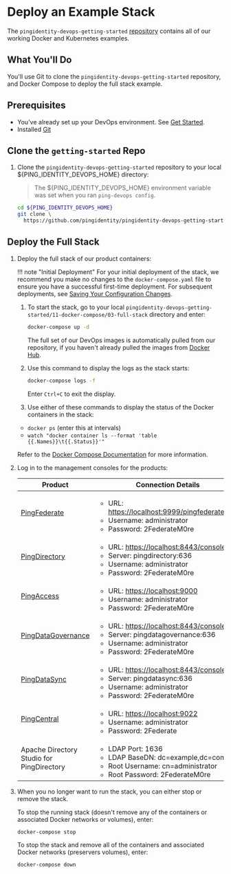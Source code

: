 # Deploy an Example Stack

The `pingidentity-devops-getting-started` [repository](https://github.com/pingidentity/pingidentity-devops-getting-started) contains all of our working Docker and Kubernetes examples.

## What You'll Do

You'll use Git to clone the `pingidentity-devops-getting-started` repository, and Docker Compose to deploy the full stack example.

## Prerequisites

* You've already set up your DevOps environment. See [Get Started](../get-started/getStarted.md).
* Installed [Git](https://git-scm.com/downloads)

## Clone the `getting-started` Repo

1. Clone the `pingidentity-devops-getting-started` repository to your local ${PING_IDENTITY_DEVOPS_HOME} directory:

    > The ${PING_IDENTITY_DEVOPS_HOME} environment variable was set when you ran `ping-devops config`.

    ```sh
    cd ${PING_IDENTITY_DEVOPS_HOME}
    git clone \
      https://github.com/pingidentity/pingidentity-devops-getting-started.git
    ```

## Deploy the Full Stack

1. Deploy the full stack of our product containers:

    !!! note "Initial Deployment"
        For your initial deployment of the stack, we recommend you make no changes to the `docker-compose.yaml` file to ensure you have a successful first-time deployment. For subsequent deployments, see [Saving Your Configuration Changes](../how-to/saveConfigs.md).

    1. To start the stack, go to your local `pingidentity-devops-getting-started/11-docker-compose/03-full-stack` directory and enter:

        ```sh
        docker-compose up -d
        ```

        The full set of our DevOps images is automatically pulled from our repository, if you haven't already pulled the images from [Docker Hub](https://hub.docker.com/u/pingidentity/).

    1. Use this command to display the logs as the stack starts:

        ```sh
        docker-compose logs -f
        ```

        Enter `Ctrl+C` to exit the display.

    1. Use either of these commands to display the status of the Docker containers in the stack:

      * `docker ps` (enter this at intervals)
      * `watch "docker container ls --format 'table {{.Names}}\t{{.Status}}'"`

      Refer to the [Docker Compose Documentation](https://docs.docker.com/compose/) for more information.

1. Log in to the management consoles for the products:

    | Product | Connection Details |
    | --- | --- |
    | [PingFederate](https://localhost:9999/pingfederate/app) | <ul> <li>URL: [https://localhost:9999/pingfederate/app](https://localhost:9999/pingfederate/app)</li><li>Username: administrator</li><li>Password: 2FederateM0re</li></ul> |
    | [PingDirectory](https://localhost:8443/console) | <ul><li>URL: [https://localhost:8443/console](https://localhost:8443/console)</li><li>Server: pingdirectory:636</li><li>Username: administrator</li><li>Password: 2FederateM0re</li></ul> |
    | [PingAccess](https://localhost:9000) | <ul><li>URL: [https://localhost:9000](https://localhost:9000)</li><li>Username: administrator</li><li>Password: 2FederateM0re</li></ul> |
    | [PingDataGovernance](https://localhost:8443/console) | <ul><li>URL: [https://localhost:8443/console](https://localhost:8443/console)</li><li>Server: pingdatagovernance:636</li><li>Username: administrator</li><li>Password: 2FederateM0re</li></ul> |
    | [PingDataSync](https://localhost:8443/console) | <ul><li>URL: [https://localhost:8443/console](https://localhost:8443/console)</li><li>Server: pingdatasync:636</li><li>Username: administrator</li><li>Password: 2FederateM0re</li></ul> |
    | [PingCentral](https://localhost:9022) | <ul><li>URL: [https://localhost:9022](https://localhost:9022)</li><li>Username: administrator</li><li>Password: 2Federate</li></ul> |
    | Apache Directory Studio for PingDirectory |<ul> <li>LDAP Port: 1636</li><li>LDAP BaseDN: dc=example,dc=com</li><li>Root Username: cn=administrator</li><li>Root Password: 2FederateM0re</li></ul> |

1. When you no longer want to run the stack, you can either stop or remove the stack.

    To stop the running stack (doesn't remove any of the containers or associated Docker networks or volumes), enter:

    ```sh
    docker-compose stop
    ```

    To stop the stack and remove all of the containers and associated Docker networks (preservers volumes), enter:

    ```sh
    docker-compose down
    ```
